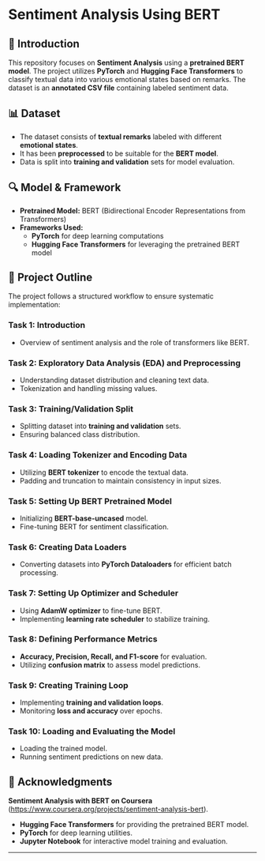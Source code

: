# Sentiment Analysis Using BERT

## 📌 Introduction
This repository focuses on **Sentiment Analysis** using a **pretrained BERT model**. The project utilizes **PyTorch** and **Hugging Face Transformers** to classify textual data into various emotional states based on remarks. The dataset is an **annotated CSV file** containing labeled sentiment data.

## 📊 Dataset
- The dataset consists of **textual remarks** labeled with different **emotional states**.
- It has been **preprocessed** to be suitable for the **BERT model**.
- Data is split into **training and validation** sets for model evaluation.

## 🔍 Model & Framework
- **Pretrained Model:** BERT (Bidirectional Encoder Representations from Transformers)
- **Frameworks Used:**
  - **PyTorch** for deep learning computations
  - **Hugging Face Transformers** for leveraging the pretrained BERT model

## 🚀 Project Outline
The project follows a structured workflow to ensure systematic implementation:

### **Task 1: Introduction**
- Overview of sentiment analysis and the role of transformers like BERT.

### **Task 2: Exploratory Data Analysis (EDA) and Preprocessing**
- Understanding dataset distribution and cleaning text data.
- Tokenization and handling missing values.

### **Task 3: Training/Validation Split**
- Splitting dataset into **training and validation** sets.
- Ensuring balanced class distribution.

### **Task 4: Loading Tokenizer and Encoding Data**
- Utilizing **BERT tokenizer** to encode the textual data.
- Padding and truncation to maintain consistency in input sizes.

### **Task 5: Setting Up BERT Pretrained Model**
- Initializing **BERT-base-uncased** model.
- Fine-tuning BERT for sentiment classification.

### **Task 6: Creating Data Loaders**
- Converting datasets into **PyTorch Dataloaders** for efficient batch processing.

### **Task 7: Setting Up Optimizer and Scheduler**
- Using **AdamW optimizer** to fine-tune BERT.
- Implementing **learning rate scheduler** to stabilize training.

### **Task 8: Defining Performance Metrics**
- **Accuracy, Precision, Recall, and F1-score** for evaluation.
- Utilizing **confusion matrix** to assess model predictions.

### **Task 9: Creating Training Loop**
- Implementing **training and validation loops**.
- Monitoring **loss and accuracy** over epochs.

### **Task 10: Loading and Evaluating the Model**
- Loading the trained model.
- Running sentiment predictions on new data.


## 📌 Acknowledgments
**Sentiment Analysis with BERT on Coursera** (https://www.coursera.org/projects/sentiment-analysis-bert).
- **Hugging Face Transformers** for providing the pretrained BERT model.
- **PyTorch** for deep learning utilities.
- **Jupyter Notebook** for interactive model training and evaluation.

---

